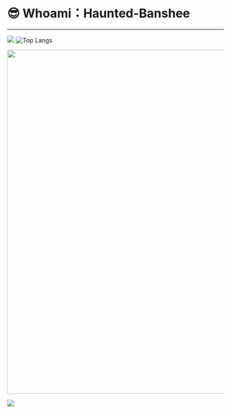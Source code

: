 #  😎 Whoami：Haunted-Banshee
----

![](https://github-readme-stats.vercel.app/api?username=Haunted-Banshee&show_icons=true&theme=dark&count_private=true) ![Top Langs](https://github-readme-stats.vercel.app/api/top-langs/?username=Haunted-Banshee&layout=compact&theme=tokyonight)

<img src="https://img.03737.com/article/2022/07/1658482294517481.gif" height="800" width="600"/>

![](https://activity-graph.herokuapp.com/graph?username=Haunted-Banshee&theme=github)
